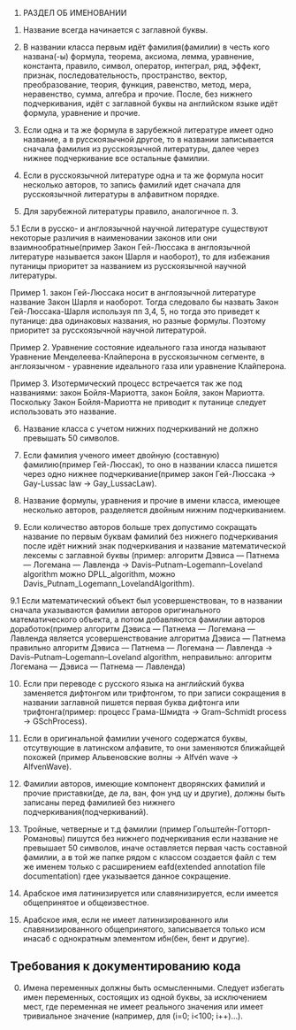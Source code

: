 1) РАЗДЕЛ ОБ ИМЕНОВАНИИ

1. Название всегда начинается с заглавной буквы.

2. В названии класса первым идёт фамилия(фамилии) в честь кого названа(-ы) формула, теорема, аксиома,
лемма, уравнение, константа, правило, символ, оператор, интеграл, ряд, эффект, признак,
последовательность, пространство, вектор, преобразование, теория, функция, равенство,
метод, мера, неравенство, сумма, алгебра и прочие. После, без нижнего подчеркивания, идёт с заглавной буквы на
английском языке идёт формула, уравнение и прочие.

3. Если одна и та же формула в зарубежной литературе имеет одно название, а в русскоязычной другое,
то в названии записывается сначала фамилия из русскоязычной литературы, далее через нижнее подчеркивание
все остальные фамилии.

4. Если в русскоязычной литературе одна и та же формула носит несколько авторов, то запись фамилий идет
сначала для русскоязычной литературы в алфавитном порядке.

5. Для зарубежной литературы правило, аналогичное п. 3.

5.1 Если в русско- и англоязычной научной литературе существуют некоторые различия в наименовании законов
или они взаимнообратные(пример Закон Гей-Люссака в англоязычной литературе называется закон Шарля и
наоборот), то для избежания путаницы приоритет за названием из русскоязычной научной литературы.

Пример 1. закон Гей-Люссака носит в англоязычной литературе название Закон Шарля и наоборот. Тогда
следовало бы назвать Закон Гей-Люссака-Шарля используя пп 3,4, 5, но тогда это приведет к путанице: два 
одинаковых названия, но разные формулы. Поэтому приоритет за русскоязычной научной литературой.

Пример 2. Уравнение состояние идеального газа иногда называют Уравнение Менделеева-Клайперона в 
русскоязычном сегменте, в англоязычном - уравнение идеального газа или уравнение Клайперона.

Пример 3. Изотермический процесс встречается так же под названиями: закон Бойля-Мариотта, закон Бойля, 
закон Мариотта. Поскольку Закон Бойля-Мариотта не приводит к путанице следует использовать это название.

6. Название класса с учетом нижних подчеркиваний не должно превышать 50 символов.

7. Если фамилия ученого имеет двойную (составную) фамилию(пример Гей-Люссак), то оно в названии класса 
пишется через одно нижнее подчеркивание(пример закон Гей-Люссака -> Gay-Lussac law -> Gay_LussacLaw).

8. Название формулы, уравнения и прочие в имени класса, имеющее несколько авторов, разделяется двойным
нижним подчеркиванием.

9. Если количество авторов больше трех допустимо сокращать название по первым буквам фамилий без нижнего 
подчеркивания после идёт нижний знак подчеркивания и название математической лексемы с заглавной буквы
(пример: алгоритм Дэвиса — Патнема — Логемана — Лавленда -> Davis–Putnam–Logemann–Loveland algorithm можно 
DPLL_algorithm, можно Davis_Putnam_Logemann_LovelandAlgorithm).

9.1 Если математический объект был усовершенствован, то в названии сначала указываются фамилии авторов
оригинального математического объекта, а потом добавляются фамилии авторов доработок(пример
алгоритм Дэвиса — Патнема — Логемана — Лавленда является усовершенствование алгоритма Дэвиса — Патнема
правильно алгоритм Дэвиса — Патнема — Логемана — Лавленда -> Davis–Putnam–Logemann–Loveland algorithm,
неправильно: алгоритм Логемана — Дэвиса — Патнема — Лавленда)

10. Если при переводе с русского языка на английский буква заменяется дифтонгом или трифтонгом, то при
записи сокращения в названии заглавной пишется первая буква дифтонга или трифтонга(пример: процесс
Грама-Шмидта -> Gram–Schmidt process -> GSchProcess).

11. Если в оригинальной фамилии ученого содержатся буквы, отсутвующие в латинском алфавите, то они
заменяются ближайщей похожей (пример Альвеновские волны -> Alfvén wave -> AlfvenWave).

12. Фамилии авторов, имеющие компонент дворянских фамилий и прочие приставки(де, де ла, ван, фон унд цу и 
другие), должны быть записаны перед фамилией без нижнего подчеркивания(подчеркиваний).

13. Тройные, четверные и т.д фамилии (пример Гольштейн-Готторп-Романовы) пишутся без нижнего подчеркивания
если название не превышает 50 символов, иначе оставляется первая часть составной фамилии, а в той же
папке рядом с классом создается файл с тем же именем только с расширением eafd(extended annotation file
documentation) гдее указывается данное сокращение.

14. Арабское имя латинизируется или славянизируется, если имеется общепринятое и общеизвестное.

15. Арабское имя, если не имеет латинизированного или славянизированного общепринятого, записывается
только исм инасаб с однократным элементом ибн(бен, бент и другие).

## Требования к документированию кода <a name="doc"></a>

0. Имена переменных должны быть осмысленными. Следует избегать имен переменных, 
состоящих из одной буквы, за исключением мест, где переменная не имеет реального 
значения или имеет тривиальное значение (например, для (i=0; i<100; i++)...).
